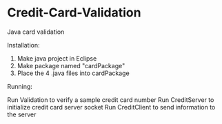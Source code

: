 # Credit-Card-Validation
Java card validation

Installation:

1. Make java project in Eclipse
2. Make package named "cardPackage"
3. Place the 4 .java files into cardPackage

Running:

Run Validation to verify a sample credit card number
Run CreditServer to initialize credit card server socket
Run CreditClient to send information to the server
